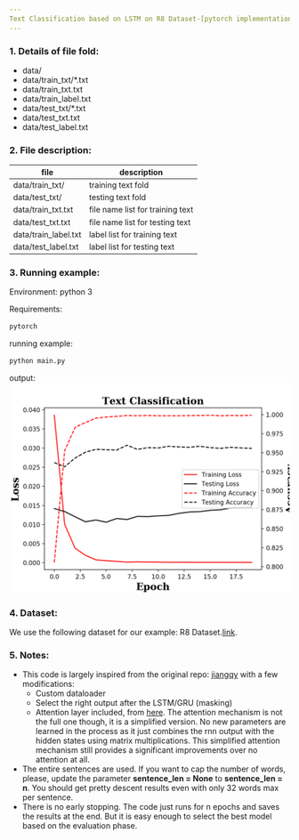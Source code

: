 ```yaml
---
Text Classification based on LSTM on R8 Dataset-[pytorch implementation]
---
```


### 1. Details of file fold:
- data/
- data/train_txt/*.txt
- data/train_txt.txt
- data/train_label.txt
- data/test_txt/*.txt
- data/test_txt.txt
- data/test_label.txt

### 2. File description:

| file | description|
|---|---|
|data/train_txt/|training text fold|
|data/test_txt/|testing text fold|
|data/train_txt.txt|file name list for training text |
|data/test_txt.txt|file name list for testing text |
|data/train_label.txt|label list for training text|
|data/test_label.txt| label list for testing text|

### 3. Running example:
Environment: python 3

Requirements:
```python
pytorch
```
running example:
```python
python main.py
```
output:
![](./img/LSTM_classifier_example.png)

### 4. Dataset:
We use the following dataset for our example:
R8 Dataset.[link](http://www.cs.umb.edu/~smimarog/textmining/datasets/).

### 5. Notes:
- This code is largely inspired from the original repo: [jiangqy](https://github.com/jiangqy/LSTM-Classification-Pytorch) with a few modifications:
  - Custom dataloader
  - Select the right output after the LSTM/GRU (masking)
  - Attention layer included, from [here](https://github.com/wabyking/TextClassificationBenchmark). The attention mechanism is not the full one though, it is a simplified version. No new parameters are learned in the process as it just combines the rnn output with the hidden states using matrix multiplications. This simplified attention mechanism still provides a significant improvements over no attention at all.
- The entire sentences are used. If you want to cap the number of words, please, update the parameter **sentence_len = None** to **sentence_len = n**. You should get pretty descent results even with only 32 words max per sentence.
- There is no early stopping. The code just runs for n epochs and saves the results at the end. But it is easy enough to select the best model based on the evaluation phase.
